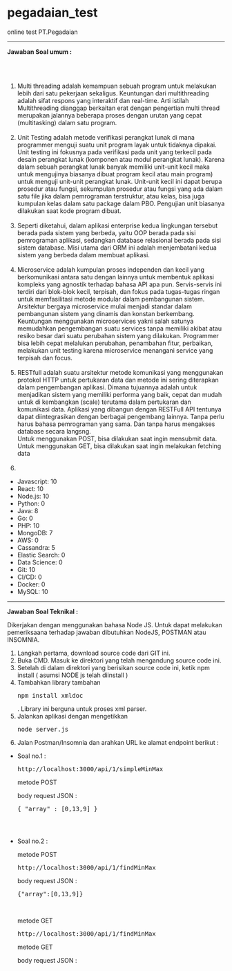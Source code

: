 # pegadaian_test
online test PT.Pegadaian

<hr/>

<b>Jawaban Soal umum :</b> 

<br/><br/>
1. Multi threading adalah kemampuan sebuah program untuk melakukan lebih dari satu pekerjaan sekaligus. 
   Keuntungan dari multithreading adalah sifat respons yang interaktif dan real-time. 
   Arti istilah Multithreading dianggap berkaitan erat dengan pengertian multi thread merupakan 
   jalannya beberapa proses dengan urutan yang cepat (multitasking) dalam satu program.
<br /><br/>
2. Unit Testing adalah metode verifikasi perangkat lunak di mana programmer menguji suatu unit program layak untuk 
   tidaknya dipakai. Unit testing ini fokusnya pada verifikasi pada unit yang terkecil pada desain perangkat 
   lunak (komponen atau modul perangkat lunak). Karena dalam sebuah perangkat lunak banyak memiliki unit-unit 
   kecil maka untuk mengujinya biasanya dibuat program kecil atau main program) untuk menguji unit-unit perangkat lunak.
   Unit-unit kecil ini dapat berupa prosedur atau fungsi, sekumpulan prosedur atau fungsi yang ada dalam satu file jika
   dalam pemrograman terstruktur, atau kelas, bisa juga kumpulan kelas dalam satu package dalam PBO. Pengujian unit 
   biasanya dilakukan saat kode program dibuat.
<br /><br/>
3. Seperti diketahui, dalam aplikasi enterprise kedua lingkungan tersebut berada pada sistem yang berbeda, 
   yaitu OOP berada pada sisi pemrograman aplikasi, sedangkan database relasional berada pada sisi sistem database. 
   Misi utama dari ORM ini adalah menjembatani kedua sistem yang berbeda dalam membuat aplikasi.
<br/><br/>
4. Microservice adalah kumpulan proses independen dan kecil yang berkomunikasi antara satu dengan lainnya untuk membentuk aplikasi kompleks yang agnostik terhadap bahasa API apa pun. Servis-servis ini terdiri dari blok-blok kecil, terpisah, dan fokus pada tugas-tugas ringan untuk memfasilitasi metode modular dalam pembangunan sistem. Arsitektur bergaya microservice mulai menjadi standar dalam pembangunan sistem yang dinamis dan konstan berkembang.<br>
Keuntungan menggunakan microservices yakni salah satunya memudahkan pengembangan suatu services tanpa memiliki akibat atau resiko besar dari suatu perubahan sistem yang dilakukan. Programmer bisa lebih cepat melalukan perubahan, penambahan fitur, perbaikan, melakukan unit testing karena microservice menangani service yang terpisah dan focus.
<br /><br />
5. RESTfull adalah suatu arsitektur metode komunikasi yang menggunakan protokol HTTP untuk pertukaran data dan metode ini sering diterapkan dalam pengembangan aplikasi. Dimana tujuannya adalah untuk menjadikan sistem yang memiliki performa yang baik, cepat dan mudah untuk di kembangkan (scale) terutama dalam pertukaran dan komunikasi data. Aplikasi yang dibangun dengan RESTFull API tentunya dapat diintegrasikan dengan berbagai pengembang lainnya. Tanpa perlu harus bahasa pemrograman yang sama. Dan tanpa harus mengakses database secara langsng. <br />
Untuk menggunakan POST, bisa dilakukan saat ingin mensubmit data. <br />
Untuk menggunakan GET, bisa dilakukan saat ingin melakukan fetching data 
<br /><br />
6.
<ul>
   <li>Javascript: 10 </li>
   <li>React: 10 </li>
   <li>Node.js: 10 </li>
   <li>Python: 0 </li>
   <li>Java: 8 </li>
   <li>Go: 0 </li>
   <li>PHP: 10 </li>
   <li>MongoDB: 7 </li>
   <li>AWS: 0 </li>
   <li>Cassandra: 5 </li>
   <li>Elastic Search: 0 </li>
   <li>Data Science: 0 </li>
   <li>Git: 10 </li>
   <li>CI/CD: 0  </li>
   <li>Docker: 0 </li>
   <li>MySQL: 10 </li>
</ul>
<hr />

<b>Jawaban Soal Teknikal :</b> 

Dikerjakan dengan menggunakan bahasa Node JS.
Untuk dapat melakukan pemeriksaana terhadap jawaban dibutuhkan NodeJS, POSTMAN atau INSOMNIA.

1. Langkah pertama, download source code dari GIT ini.
2. Buka CMD. Masuk ke direktori yang telah mengandung source code ini.
3. Setelah di dalam direktori yang berisikan source code ini, ketik npm install ( asumsi NODE js telah diinstall )
4. Tambahkan library tambahan <pre>npm install xmldoc</pre>. Library ini berguna untuk proses xml parser.
5. Jalankan aplikasi dengan mengetikkan <pre>node server.js</pre>
6. Jalan Postman/Insomnia dan arahkan URL ke alamat endpoint berikut : 
<ul>
   <li> 
      Soal no.1 : <pre>http://localhost:3000/api/1/simpleMinMax</pre>
      <p>metode POST</p>
      <span>body request JSON : </span>
      <pre>{ "array" : [0,13,9] }<pre>
   </li>
   <li> 
      Soal no.2 : 
      <p>metode POST</p>
      <pre>http://localhost:3000/api/1/findMinMax</pre>
      <span>body request JSON : </span>
      <pre>{"array":[0,13,9]}</pre>
      <br/>
      <p>metode GET</p>
      <pre>http://localhost:3000/api/1/findMinMax</pre>
      <p>metode GET</p>
      <span>body request JSON : </span>
      <pre></pre>
   </li>
</ul>
